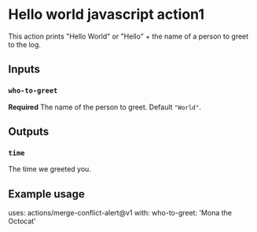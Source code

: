# Hello world javascript action1

This action prints "Hello World" or "Hello" + the name of a person to greet to the log.

## Inputs

### `who-to-greet`

**Required** The name of the person to greet. Default `"World"`.

## Outputs

### `time`

The time we greeted you.

## Example usage

uses: actions/merge-conflict-alert@v1
with:
  who-to-greet: 'Mona the Octocat'
